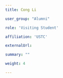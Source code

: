 ```yaml
---
title: Cong Li

user_group: "Alumni"

role: 'Visiting Student'

affiliation: 'USTC'

externalUrl: 

summary: ""

weight: 4

---
```



